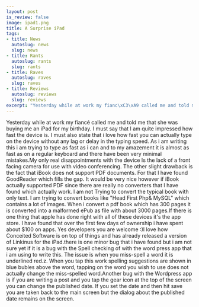```yaml
--- 
layout: post
is_review: false
image: ipad1.png
title: A Surprise iPad
tags: 
- title: News
  autoslug: news
  slug: news
- title: Rants
  autoslug: rants
  slug: rants
- title: Raves
  autoslug: raves
  slug: raves
- title: Reviews
  autoslug: reviews
  slug: reviews
excerpt: "Yesterday while at work my fianc\xC3\xA9 called me and told me that she was buying me an iPad for my birthday.  I must say that I am quite impressed how fast the device is.  I must also state that i love how fast you can actually type on the device without any lag or delay in the typing speed."
---
```

Yesterday while at work my fiancé called me and told me that she was buying me an iPad for my birthday.  I must say that I am quite impressed how fast the device is.  I must also state that i love how fast you can actually type on the device without any lag or delay in the typing speed.  As i am writing this i am trying to type as fast as i can and to my amazement it is almost as fast as on a regular keyboard and there have been very minimal mistakes.My only real disappointments with the device Is the lack of a front facing camera for use with video conferencing.  The other slight drawback is the fact that iBook does not support PDF documents.  For that I have found GoodReader which fills the gap.  It would be very nice however if iBook actually supported PDF since there are really no converters that I have found which actually work.  I am not Trying to convert the typical book with only text.  I am trying to convert books like "Head First Php& MySQL" which contains a lot of images.  When i convert a pdf book which has 300 pages it is converted into a malformed ePub as file with about 3000 pages.<!--more-->If there is one thing that apple has done right with all of these devices it's the app store.  I have found that over the first few days of ownership i have spent about $100 on apps.  Yes developers you are welcome :)I love how Conceited Software is on top of things and has already released a version of Linkinus for the iPad.there is one minor bug that i have found but i am not sure yet if it is a bug with the Spell checking of with the word press app that i am using to write this.  The issue is when you miss-spell a word it is underlined red.z. When you tap this work spelling suggestions are shown in blue bubles above the word, tapping on the word you wish to use does not actually change the miss-spelled word.Another bug with the Wordpress app is if you are writing a post and you tap the gear icon at the top of the screen you can change the published date.  If you set the date and then hit save you are taken back to the main screen but the dialog about the published date remains on the screen.
